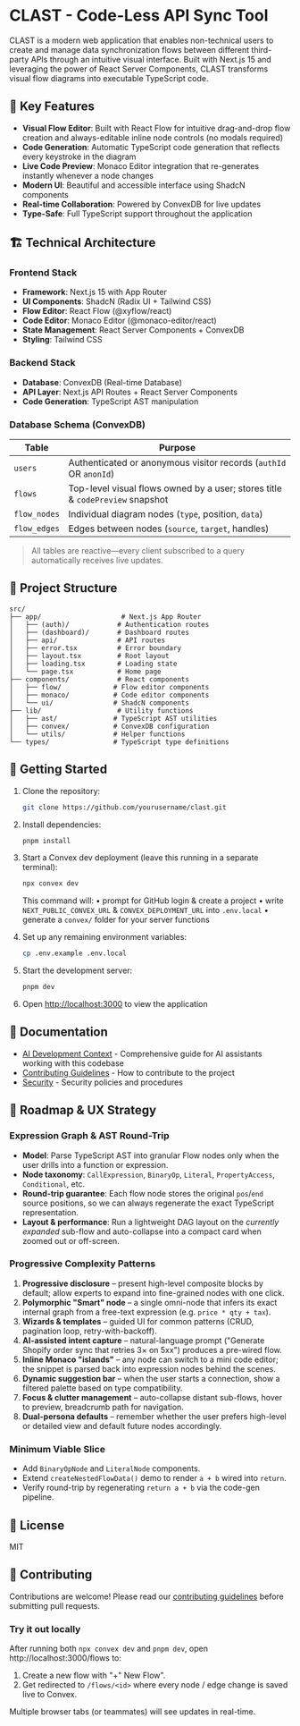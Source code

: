 # CLAST - Code-Less API Sync Tool

CLAST is a modern web application that enables non-technical users to create and manage data synchronization flows between different third-party APIs through an intuitive visual interface. Built with Next.js 15 and leveraging the power of React Server Components, CLAST transforms visual flow diagrams into executable TypeScript code.

## 🌟 Key Features

- **Visual Flow Editor**: Built with React Flow for intuitive drag-and-drop flow creation and always-editable inline node controls (no modals required)
- **Code Generation**: Automatic TypeScript code generation that reflects every keystroke in the diagram
- **Live Code Preview**: Monaco Editor integration that re-generates instantly whenever a node changes
- **Modern UI**: Beautiful and accessible interface using ShadcN components
- **Real-time Collaboration**: Powered by ConvexDB for live updates
- **Type-Safe**: Full TypeScript support throughout the application

## 🏗️ Technical Architecture

### Frontend Stack

- **Framework**: Next.js 15 with App Router
- **UI Components**: ShadcN (Radix UI + Tailwind CSS)
- **Flow Editor**: React Flow (@xyflow/react)
- **Code Editor**: Monaco Editor (@monaco-editor/react)
- **State Management**: React Server Components + ConvexDB
- **Styling**: Tailwind CSS

### Backend Stack

- **Database**: ConvexDB (Real-time Database)
- **API Layer**: Next.js API Routes + React Server Components
- **Code Generation**: TypeScript AST manipulation

### Database Schema (ConvexDB)

| Table | Purpose |
|-------|---------|
| `users` | Authenticated or anonymous visitor records (`authId` OR `anonId`) |
| `flows` | Top-level visual flows owned by a user; stores title & `codePreview` snapshot |
| `flow_nodes` | Individual diagram nodes (`type`, position, `data`) |
| `flow_edges` | Edges between nodes (`source`, `target`, handles) |

> All tables are reactive—every client subscribed to a query automatically receives live updates.

## 📁 Project Structure

```
src/
├── app/                    # Next.js App Router
│   ├── (auth)/            # Authentication routes
│   ├── (dashboard)/       # Dashboard routes
│   ├── api/               # API routes
│   ├── error.tsx          # Error boundary
│   ├── layout.tsx         # Root layout
│   ├── loading.tsx        # Loading state
│   └── page.tsx           # Home page
├── components/            # React components
│   ├── flow/             # Flow editor components
│   ├── monaco/           # Code editor components
│   └── ui/               # ShadcN components
├── lib/                   # Utility functions
│   ├── ast/              # TypeScript AST utilities
│   ├── convex/           # ConvexDB configuration
│   └── utils/            # Helper functions
└── types/                # TypeScript type definitions
```

## 🚀 Getting Started

1. Clone the repository:

   ```bash
   git clone https://github.com/yourusername/clast.git
   ```

2. Install dependencies:

   ```bash
   pnpm install
   ```

3. Start a Convex dev deployment (leave this running in a separate terminal):

   ```bash
   npx convex dev
   ```

   This command will:
   • prompt for GitHub login & create a project
   • write `NEXT_PUBLIC_CONVEX_URL` & `CONVEX_DEPLOYMENT_URL` into `.env.local`
   • generate a `convex/` folder for your server functions

4. Set up any remaining environment variables:

   ```bash
   cp .env.example .env.local
   ```

5. Start the development server:

   ```bash
   pnpm dev
   ```

6. Open [http://localhost:3000](http://localhost:3000) to view the application

## 📖 Documentation

- [AI Development Context](.github/AI_CONTEXT.md) - Comprehensive guide for AI assistants working with this codebase
- [Contributing Guidelines](.github/CONTRIBUTING.md) - How to contribute to the project
- [Security](.github/SECURITY.md) - Security policies and procedures

## 🧭 Roadmap & UX Strategy

### Expression Graph & AST Round-Trip

- **Model**: Parse TypeScript AST into granular Flow nodes only when the user drills into a function or expression.
- **Node taxonomy**: `CallExpression`, `BinaryOp`, `Literal`, `PropertyAccess`, `Conditional`, etc.
- **Round-trip guarantee**: Each flow node stores the original `pos`/`end` source positions, so we can always regenerate the exact TypeScript representation.
- **Layout & performance**: Run a lightweight DAG layout on the *currently expanded* sub-flow and auto-collapse into a compact card when zoomed out or off-screen.

### Progressive Complexity Patterns

1. **Progressive disclosure** – present high-level composite blocks by default; allow experts to expand into fine-grained nodes with one click.
2. **Polymorphic "Smart" node** – a single omni-node that infers its exact internal graph from a free-text expression (e.g. `price * qty + tax`).
3. **Wizards & templates** – guided UI for common patterns (CRUD, pagination loop, retry-with-backoff).
4. **AI-assisted intent capture** – natural-language prompt ("Generate Shopify order sync that retries 3× on 5xx") produces a pre-wired flow.
5. **Inline Monaco "islands"** – any node can switch to a mini code editor; the snippet is parsed back into expression nodes behind the scenes.
6. **Dynamic suggestion bar** – when the user starts a connection, show a filtered palette based on type compatibility.
7. **Focus & clutter management** – auto-collapse distant sub-flows, hover to preview, breadcrumb path for navigation.
8. **Dual-persona defaults** – remember whether the user prefers high-level or detailed view and default future nodes accordingly.

### Minimum Viable Slice

- Add `BinaryOpNode` and `LiteralNode` components.
- Extend `createNestedFlowData()` demo to render `a + b` wired into `return`.
- Verify round-trip by regenerating `return a + b` via the code-gen pipeline.

## 📄 License

MIT

## 🤝 Contributing

Contributions are welcome! Please read our [contributing guidelines](.github/CONTRIBUTING.md) before submitting pull requests.

### Try it out locally

After running both `npx convex dev` and `pnpm dev`, open http://localhost:3000/flows to:

1. Create a new flow with "+" New Flow".
2. Get redirected to `/flows/<id>` where every node / edge change is saved live to Convex.

Multiple browser tabs (or teammates) will see updates in real-time.
